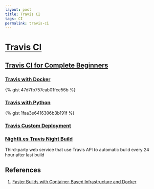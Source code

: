 ```yaml
---
layout: post
title: Travis CI
tags: CI
permalink: travis-ci
---
```


# [Travis CI](http://travis-ci.org)

## [Travis CI for Complete Beginners](http://docs.travis-ci.com/user/for-beginners/)

### [Travis with Docker](http://docs.travis-ci.com/user/docker/)

{% gist 47d7fb757eab01fce56b %}

### [Travis with Python](http://docs.travis-ci.com/user/languages/python/)

{% gist 1faa3e6416306b3b191f %}

### [Travis Custom Deployment](http://docs.travis-ci.com/user/deployment/custom/)

### [Nightli.es Travis Night Build](https://nightli.es)

Third-party web service that use Travis API to automatic build every 24
hour after last build


## References
1. [Faster Builds with Container-Based Infrastructure and
   Docker](http://blog.travis-ci.com/2014-12-17-faster-builds-with-container-based-infrastructure/)
